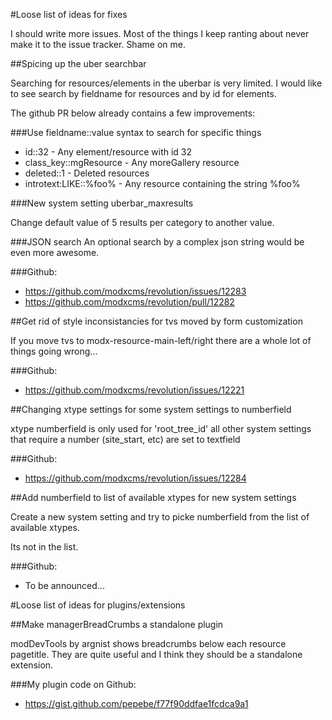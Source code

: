 #Loose list of ideas for fixes

I should write more issues. Most of the things I keep ranting about never make it to the issue tracker. Shame on me.

##Spicing up the uber searchbar

Searching for resources/elements in the uberbar is very limited. I would like to see search by fieldname for resources and by id for elements.

The github PR below already contains a few improvements:

###Use fieldname::value syntax to search for specific things

* id::32 - Any element/resource with id 32
* class_key::mgResource - Any moreGallery resource
* deleted::1 - Deleted resources
* introtext:LIKE::%foo% - Any resource containing the string %foo%

###New system setting uberbar_maxresults

Change default value of 5 results per category to another value.

###JSON search
An optional search by a complex json string would be even more awesome.

###Github:

* https://github.com/modxcms/revolution/issues/12283
* https://github.com/modxcms/revolution/pull/12282

##Get rid of style inconsistancies for tvs moved by form customization

If you move tvs to modx-resource-main-left/right there are a whole lot of things going wrong...

###Github:

* https://github.com/modxcms/revolution/issues/12221

##Changing xtype settings for some system settings to numberfield

xtype numberfield is only used for 'root_tree_id' all other system settings that require a number (site_start, etc) are set to textfield

###Github:

* https://github.com/modxcms/revolution/issues/12284

##Add numberfield to list of available xtypes for new system settings

Create a new system setting and try to picke numberfield from the list of available xtypes.

Its not in the list.

###Github:

* To be announced...

#Loose list of ideas for plugins/extensions

##Make managerBreadCrumbs a standalone plugin

modDevTools by argnist shows breadcrumbs below each resource pagetitle.
They are quite useful and I think they should be a standalone extension.

###My plugin code on Github:

* https://gist.github.com/pepebe/f77f90ddfae1fcdca9a1


